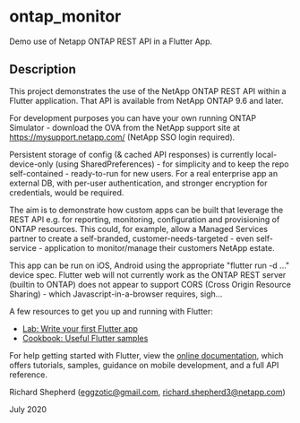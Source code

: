 # ontap_monitor

Demo use of Netapp ONTAP REST API in a Flutter App.

## Description

This project demonstrates the use of the NetApp ONTAP REST API within a Flutter application. That API is available from NetApp ONTAP 9.6 and later.

For development purposes you can have your own running ONTAP Simulator - download the OVA from the NetApp support site at https://mysupport.netapp.com/ (NetApp SSO login required).

Persistent storage of config (& cached API responses) is currently local-device-only (using SharedPreferences) - for simplicity and to keep the repo self-contained - ready-to-run for new users. For a real enterprise app an external DB, with per-user authentication, and stronger encryption for credentials, would be required.

The aim is to demonstrate how custom apps can be built that leverage the REST API e.g. for reporting, monitoring, configuration and provisioning of ONTAP resources. This could, for example, allow a Managed Services partner to create a self-branded, customer-needs-targeted - even self-service - application to monitor/manage their customers NetApp estate.

This app can be run on iOS, Android using the appropriate "flutter run -d ..." device spec. Flutter web will not currently work as the ONTAP REST server (builtin to ONTAP) does not appear to support CORS (Cross Origin Resource Sharing) - which Javascript-in-a-browser requires, sigh...

A few resources to get you up and running with Flutter:

- [Lab: Write your first Flutter app](https://flutter.dev/docs/get-started/codelab)
- [Cookbook: Useful Flutter samples](https://flutter.dev/docs/cookbook)

For help getting started with Flutter, view the
[online documentation](https://flutter.dev/docs), which offers tutorials,
samples, guidance on mobile development, and a full API reference.

Richard Shepherd (eggzotic@gmail.com, richard.shepherd3@netapp.com)

July 2020